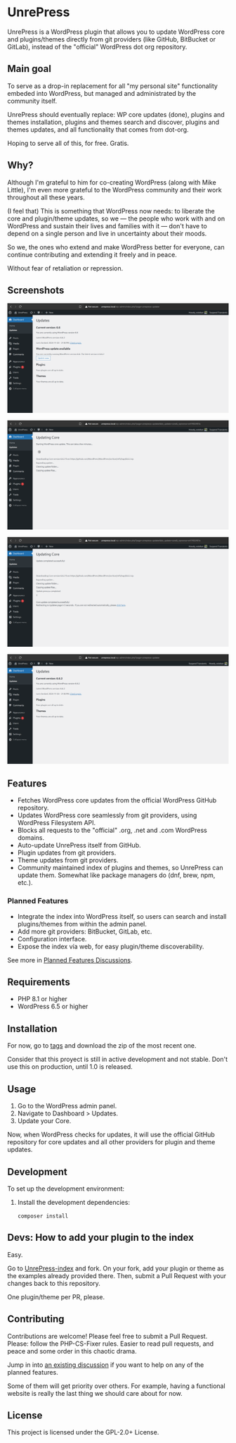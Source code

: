 # UnrePress

UnrePress is a WordPress plugin that allows you to update WordPress core and plugins/themes directly from git providers (like GitHub, BitBucket or GitLab), instead of the "official" WordPress dot org repository.

## Main goal

To serve as a drop-in replacement for all "my personal site" functionality embeded into WordPress, but managed and administrated by the community itself.

UnrePress should eventually replace: WP core updates (done), plugins and themes installation, plugins and themes search and discover, plugins and themes updates, and all functionality that comes from dot-org.

Hoping to serve all of this, for free. Gratis.

## Why?

Although I'm grateful to him for co-creating WordPress (along with Mike Little), I'm even more grateful to the WordPress community and their work throughout all these years.

(I feel that) This is something that WordPress now needs: to liberate the core and plugin/theme updates, so we — the people who work with and on WordPress and sustain their lives and families with it — don't have to depend on a single person and live in uncertainty about their moods.

So we, the ones who extend and make WordPress better for everyone, can continue contributing and extending it freely and in peace.

Without fear of retaliation or repression.

## Screenshots

[![UnrePress updates, pending core update](.wp-meta/screenshot-01.png)](https://github.com/EstebanForge/UnrePress/blob/main/.wp-meta/screenshot-01.png)

[![UnrePress, updating core](.wp-meta/screenshot-02.png)](https://github.com/EstebanForge/UnrePress/blob/main/.wp-meta/screenshot-02.png)

[![UnrePress, updating core](.wp-meta/screenshot-03.png)](https://github.com/EstebanForge/UnrePress/blob/main/.wp-meta/screenshot-03.png)

[![UnrePress, core updated](.wp-meta/screenshot-04.png)](https://github.com/EstebanForge/UnrePress/blob/main/.wp-meta/screenshot-04.png)

## Features

- Fetches WordPress core updates from the official WordPress GitHub repository.
- Updates WordPress core seamlessly from git providers, using WordPress Filesystem API.
- Blocks all requests to the "official" .org, .net and .com WordPress domains.
- Auto-update UnrePress itself from GitHub.
- Plugin updates from git providers.
- Theme updates from git providers.
- Community maintained index of plugins and themes, so UnrePress can update them. Somewhat like package managers do (dnf, brew, npm, etc.).

### Planned Features

- Integrate the index into WordPress itself, so users can search and install plugins/themes from within the admin panel.
- Add more git providers: BitBucket, GitLab, etc.
- Configuration interface.
- Expose the index vía web, for easy plugin/theme discoverability.

See more in [Planned Features Discussions](https://github.com/EstebanForge/UnrePress/discussions/categories/planned-features).

## Requirements

- PHP 8.1 or higher
- WordPress 6.5 or higher

## Installation

For now, go to [tags](https://github.com/EstebanForge/UnrePress/tags) and download the zip of the most recent one.

Consider that this proyect is still in active development and not stable. Don't use this on production, until 1.0 is released.

## Usage

1. Go to the WordPress admin panel.
2. Navigate to Dashboard > Updates.
3. Update your Core.

Now, when WordPress checks for updates, it will use the official GitHub repository for core updates and all other providers for plugin and theme updates.

## Development

To set up the development environment:

1. Install the development dependencies:
   ```
   composer install
   ```

## Devs: How to add your plugin to the index

Easy.

Go to [UnrePress-index](https://github.com/EstebanForge/UnrePress-index) and fork. On your fork, add your plugin or theme as the examples already provided there. Then, submit a Pull Request with your changes back to this repository.

One plugin/theme per PR, please.

## Contributing

Contributions are welcome! Please feel free to submit a Pull Request. Please: follow the PHP-CS-Fixer rules. Easier to read pull requests, and peace and some order in this chaotic drama.

Jump in into [an existing discussion](https://github.com/EstebanForge/UnrePress/discussions) if you want to help on any of the planned features.

Some of them will get priority over others. For example, having a functional website is really the last thing we should care about for now.

## License

This project is licensed under the GPL-2.0+ License.
